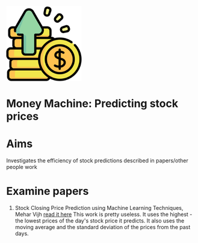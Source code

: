 <img src="images/money-machine-logo.png" alt="money machine logo" width="200" />

# Money Machine: Predicting stock prices
# Aims
Investigates the efficiency of stock predictions described in papers/other people work
# Examine papers
1. Stock Closing Price Prediction using Machine Learning Techniques, Mehar Vijh [read it here](https://www.sciencedirect.com/science/article/pii/S1877050920307924)
This work is pretty useless. It uses the highest - the lowest prices of the day's stock price it predicts. 
   It also uses the moving average and the standard deviation of the prices from the past days.